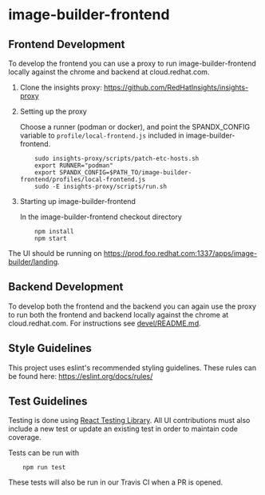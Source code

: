 # image-builder-frontend

## Frontend Development

To develop the frontend you can use a proxy to run image-builder-frontend locally
against the chrome and backend at cloud.redhat.com.

1. Clone the insights proxy: https://github.com/RedHatInsights/insights-proxy

2. Setting up the proxy

    Choose a runner (podman or docker), and point the SPANDX_CONFIG variable to
    `profile/local-frontend.js` included in image-builder-frontend.

    ```
        sudo insights-proxy/scripts/patch-etc-hosts.sh
        export RUNNER="podman"
        export SPANDX_CONFIG=$PATH_TO/image-builder-frontend/profiles/local-frontend.js
        sudo -E insights-proxy/scripts/run.sh
    ```

3. Starting up image-builder-frontend

    In the image-builder-frontend checkout directory

    ```
        npm install
        npm start
    ```

The UI should be running on
https://prod.foo.redhat.com:1337/apps/image-builder/landing.

## Backend Development

To develop both the frontend and the backend you can again use the proxy to run both the
frontend and backend locally against the chrome at cloud.redhat.com. For instructions
see [devel/README.md](devel/README.md).


## Style Guidelines

This project uses eslint's recommended styling guidelines. These rules can be found here:
https://eslint.org/docs/rules/


## Test Guidelines

Testing is done using [React Testing Library](https://testing-library.com/docs/react-testing-library/intro). 
All UI contributions must also include a new test or update an existing test in order to maintain code coverage.

Tests can be run with
```
    npm run test
```

These tests will also be run in our Travis CI when a PR is opened.